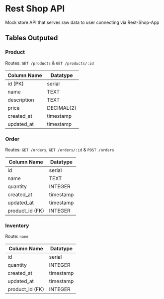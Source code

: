# Rest Shop API

Mock store API that serves raw data to user connecting via Rest-Shop-App

## Tables Outputed

### Product

Routes: `GET /products` & `GET /products/:id`

| Column Name  | Datatype                |
|--------------|-------------------------|
| id (PK)      | serial                  |
| name         | TEXT                    |
| description  | TEXT                    |
| price        | DECIMAL(2)              |
| created_at   | timestamp               |
| updated_at   | timestamp               |

### Order

Routes: `GET /orders`, `GET /orders/:id` & `POST /orders`

| Column Name     | Datatype                |
|-----------------|-------------------------|
| id              | serial                  |
| name            | TEXT                    |
| quantity        | INTEGER                 |
| created_at      | timestamp               |
| updated_at      | timestamp               |
| product_id (FK) | INTEGER                 |

### Inventory

Route: `none`

| Column Name     | Datatype                |
|-----------------|-------------------------|
| id              | serial                  |
| quantity        | INTEGER                 |
| created_at      | timestamp               |
| updated_at      | timestamp               |
| product_id (FK) | INTEGER                 |